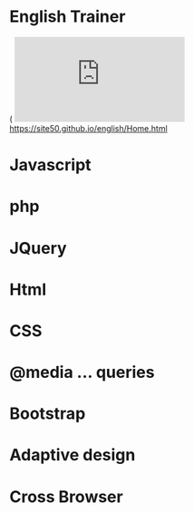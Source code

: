 # English Trainer
(
![Test Image 3(https://github.com/site50/trainer/blob/main/images/eng1.jpg)](https://site50.github.io/trainer/index.html)
https://site50.github.io/english/Home.html

# Javascript
# php
# JQuery
# Html
# CSS
# @media ... queries 
# Bootstrap
# Adaptive design
# Cross Browser




